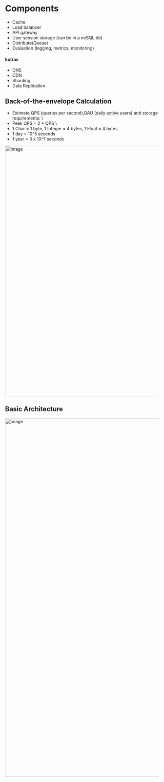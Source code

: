 # Components
* Cache
* Load balancer
* API gateway
* User session storage (can be in a noSQL db)
* Distribute(Queue)
* Evaluation (logging, metrics, monitoring)

#### Extras
* DNS
* CDN
* Sharding
* Data Replication

## Back-of-the-envelope Calculation
* Estimate QPS (queries per second),DAU (daily active users) and storage requirements:  \
* Peek QPS = 2 * QPS  \
* 1 Char = 1 byte, 1 Integer = 4 bytes, 1 Float = 4 bytes
* 1 day = 10^5 seconds
* 1 year = 3 x 10^7 seconds
<img width="819" alt="image" src="https://github.com/user-attachments/assets/6dfa9681-c5e5-463d-920a-f1d628531c0e">

## Basic Architecture
<img width="1172" alt="image" src="https://github.com/user-attachments/assets/8dcbbe8c-051b-427e-995b-89173a152913">


